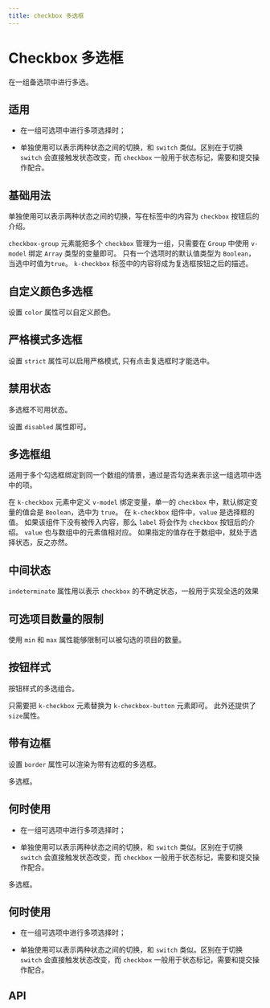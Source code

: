 ```yaml
---
title: checkbox 多选框
---
```


# Checkbox 多选框

<leadInto name="KCheckbox" />

在一组备选项中进行多选。

## 适用

- 在一组可选项中进行多项选择时；

- 单独使用可以表示两种状态之间的切换，和 `switch` 类似。区别在于切换 `switch` 会直接触发状态改变，而 `checkbox` 一般用于状态标记，需要和提交操作配合。

## 基础用法

单独使用可以表示两种状态之间的切换，写在标签中的内容为 `checkbox` 按钮后的介绍。

`checkbox-group` 元素能把多个 `checkbox` 管理为一组，只需要在 `Group` 中使用 `v-model` 绑定 `Array` 类型的变量即可。 只有一个选项时的默认值类型为 `Boolean`，当选中时值为`true`。 `k-checkbox` 标签中的内容将成为复选框按钮之后的描述。

<demo path="./def.vue" />

## 自定义颜色多选框

设置 `color` 属性可以自定义颜色。

<demo path="./colorCheckbox.vue" />

## 严格模式多选框

设置 `strict` 属性可以启用严格模式, 只有点击复选框时才能选中。

<demo path="./strictCheckbox.vue" />

## 禁用状态

多选框不可用状态。

设置 `disabled` 属性即可。

<demo path="./disabled.vue" />

## 多选框组

适用于多个勾选框绑定到同一个数组的情景，通过是否勾选来表示这一组选项中选中的项。

在 `k-checkbox` 元素中定义 `v-model` 绑定变量，单一的 `checkbox` 中，默认绑定变量的值会是 `Boolean`，选中为 `true`。 在 `k-checkbox` 组件中，`value` 是选择框的值。 如果该组件下没有被传入内容，那么 `label` 将会作为 `checkbox` 按钮后的介绍。 `value` 也与数组中的元素值相对应。 如果指定的值存在于数组中，就处于选择状态，反之亦然。

<demo path="./grouping.vue" />

## 中间状态

`indeterminate` 属性用以表示 `checkbox` 的不确定状态，一般用于实现全选的效果

<demo path="./intermediate.vue" />

## 可选项目数量的限制

使用 `min` 和 `max` 属性能够限制可以被勾选的项目的数量。

<demo path="./limitation.vue" />

## 按钮样式

按钮样式的多选组合。

只需要把 `k-checkbox` 元素替换为 `k-checkbox-button` 元素即可。 此外还提供了`size`属性。

<demo path="./buttonStyle.vue" />

## 带有边框

设置 `border` 属性可以渲染为带有边框的多选框。

<demo path="./withBorder.vue" />

多选框。

## 何时使用

- 在一组可选项中进行多项选择时；

- 单独使用可以表示两种状态之间的切换，和 `switch` 类似。区别在于切换 `switch` 会直接触发状态改变，而 `checkbox` 一般用于状态标记，需要和提交操作配合。

<demo path="./def.vue" />

多选框。

## 何时使用

- 在一组可选项中进行多项选择时；

- 单独使用可以表示两种状态之间的切换，和 `switch` 类似。区别在于切换 `switch` 会直接触发状态改变，而 `checkbox` 一般用于状态标记，需要和提交操作配合。

<demo path="./def.vue" />

## API

<API src="./checkbox.json" lang="zh"></API>

<API src="./checkbox_group.json" lang="zh"></API>
